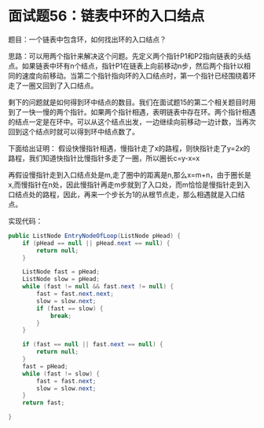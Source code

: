# 面试题56：链表中环的入口结点
题目：一个链表中包含环，如何找出环的入口结点？

思路：可以用两个指针来解决这个问题。先定义两个指针P1和P2指向链表的头结点。如果链表中环有n个结点，指针P1在链表上向前移动n步，然后两个指针以相同的速度向前移动。当第二个指针指向环的入口结点时，第一个指针已经围绕着环走了一圈又回到了入口结点。 

剩下的问题就是如何得到环中结点的数目。我们在面试题15的第二个相关题目时用到了一快一慢的两个指针。如果两个指针相遇，表明链表中存在环。两个指针相遇的结点一定是在环中。可以从这个结点出发，一边继续向前移动一边计数，当再次回到这个结点时就可以得到环中结点数了。

下面给出证明：
假设快慢指针相遇，慢指针走了x的路程，则快指针走了y=2x的路程，我们知道快指针比慢指针多走了一圈，所以圈长c=y-x=x

再假设慢指针走到入口结点处是m,走了圈中的距离是n,那么x=m+n，由于圈长是x,而慢指针在n处，因此慢指针再走m步就到了入口处，而m恰恰是慢指针走到入口结点处的路程，因此，再来一个步长为1的从根节点走，那么相遇就是入口结点。

实现代码：
```java
public ListNode EntryNodeOfLoop(ListNode pHead) {
    if (pHead == null || pHead.next == null) {
        return null;
    }

    ListNode fast = pHead;
    ListNode slow = pHead;
    while (fast != null && fast.next != null) {
        fast = fast.next.next;
        slow = slow.next;
        if (fast == slow) {
            break;
        }
    }

    if (fast == null || fast.next == null) {
        return null;
    }
    fast = pHead;
    while (fast != slow) {
        fast = fast.next;
        slow = slow.next;
    }
    return fast;

}
```
